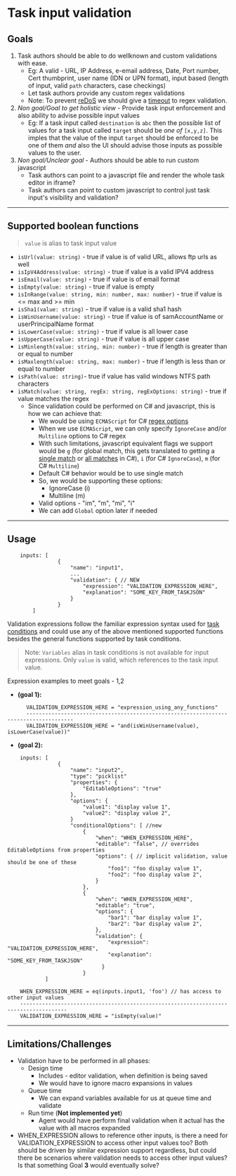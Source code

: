 Task input validation
=====================

Goals
-------

1. Task authors should be able to do wellknown and custom validations with ease.
    - Eg: A valid - URL, IP Address, e-email address, Date, Port number, Cert thumbprint, user name (IDN or UPN format), input based (length of input, valid `path` characters, case checkings)
    - Let task authors provide any custom regex validations
    - Note: To prevent [reDoS](https://www.owasp.org/index.php/Regular_expression_Denial_of_Service_-_ReDoS) we should give a [timeout](https://msdn.microsoft.com/en-us/library/hh160196%28v=vs.110%29.aspx) to regex validation.
2. *Non goal/Goal to get holistic view* - Provide task input enforcement and also ability to advise possible input values
    - Eg: If a task input called `destination` is `abc` then the possible list of values for a task input called `target` should be
    *one of* `[x,y,z]`. This imples that the value of the input `target` should be enforced to be one of them *and* also the UI should advise those inputs as possible values to the user.
3. *Non goal/Unclear goal* - Authors should be able to run custom javascript
    - Task authors can point to a javascript file and render the whole task editor in iframe?
    - Task authors can point to custom javascript to control just task input's visibility and validation?

-------

Supported boolean functions
-------

> `value` is alias to task input value

- `isUrl(value: string)` - true if value is of valid URL, allows ftp urls as well
- `isIpV4Address(value: string)` - true if value is a valid IPV4 address
- `isEmail(value: string)` - true if value is of email format
- `isEmpty(value: string)` - true if value is empty
- `isInRange(value: string, min: number, max: number)` - true if value is <= max and >= min
- `isSha1(value: string)` - true if value is a valid sha1 hash
- `isWinUsername(value: string)` - true if value is of samAccountName or userPrincipalName format
- `isLowerCase(value: string)` - true if value is all lower case
- `isUpperCase(value: string)` - true if value is all upper case
- `isMinlength(value: string, min: number)` - true if length is greater than or equal to number
- `isMaxlength(value: string, max: number)` - true if length is less than or equal to number
- `isPath(value: string)`- true if value has valid windows NTFS path characters
- `isMatch(value: string, regEx: string, regExOptions: string)` - true if value matches the regex
    - Since validation could be performed on C# and javascript, this is how we can achieve that:
        - We would be using `ECMAScript` for C# [regex options](https://msdn.microsoft.com/en-us/library/system.text.regularexpressions.regexoptions(v=vs.110).aspx)
        - When we use `ECMAScript`, we can only specify `IgnoreCase` and/or `Multiline` options to C# regex
        - With such limitations, javascript equivalent flags we support would be `g` (for global match, this gets translated to getting a [single match](https://msdn.microsoft.com/en-us/library/system.text.regularexpressions.regex.match(v=vs.110).aspx) or [all matches](https://msdn.microsoft.com/en-us/library/system.text.regularexpressions.regex.matches.aspx) in C#), `i` (for C# `IgnoreCase`), `m` (for C# `Multiline`)
        - Default C# behavior would be to use single match
        - So, we would be supporting these options:
            - IgnoreCase (i)
            - Multiline (m)
        - Valid options - "im", "m", "mi", "i"
        - We can add `Global` option later if needed

-------
Usage
-------


```
    inputs: [
                {
                    "name": "input1",
                    ...
                    "validation": { // NEW
                        "expression": "VALIDATION_EXPRESSION_HERE",
                        "explanation": "SOME_KEY_FROM_TASKJSON"
                    }
                }
        ]
```
Validation expressions follow the familiar expression syntax used for [task conditions](https://www.visualstudio.com/en-us/docs/build/concepts/process/conditions) and could use any of the above mentioned supported functions besides the general functions supported by task conditions.

>Note: `Variables` alias in task conditions is not available for input expressions. Only `value` is valid, which references to the task input value.

Expression examples to meet goals - 1,2

- **(goal 1):**

```
      VALIDATION_EXPRESSION_HERE = "expression_using_any_functions"
      -------------------------------------------------------------------------------------
      VALIDATION_EXPRESSION_HERE = "and(isWinUsername(value), isLowerCase(value))"
```      

- **(goal 2):**

```
    inputs: [
                {
                    "name": "input2",
                    "type": "picklist"
                    "properties": {
                        "EditableOptions": "true"
                    },
                    "options": {
                        "value1": "display value 1",
                        "value2": "display value 2",
                    }
                    "conditionalOptions": [ //new
                        {
                            "when": "WHEN_EXPRESSION_HERE",
                            "editable": "false", // overrides EditableOptions from properties
                            "options": { // implicit validation, value should be one of these
                                "foo1": "foo display value 1",
                                "foo2": "foo display value 2",
                            }
                        },
                        {
                            "when": "WHEN_EXPRESSION_HERE",
                            "editable": "true",
                            "options": {
                                "bar1": "bar display value 1",
                                "bar2": "bar display value 2",
                            },
                            "validation": {
                                "expression": "VALIDATION_EXPRESSION_HERE",
                                "explanation": "SOME_KEY_FROM_TASKJSON"
                              }
                        }
            ]
```
        WHEN_EXPRESSION_HERE = eq(inputs.input1, 'foo') // has access to other input values
        -------------------------------------------------------------------------------------
        VALIDATION_EXPRESSION_HERE = "isEmpty(value)"


-------

Limitations/Challenges
-------

- Validation have to be performed in all phases:
    - Design time
        - Includes - editor validation, when definition is being saved
        - We would have to ignore macro expansions in values
    - Queue time
        - We can expand variables available for us at queue time and validate
    - Run time (**Not implemented yet**)
        - Agent would have perform final validation when it actual has the value with all macros expanded
- WHEN_EXPRESSION allows to reference other inputs, is there a need for VALIDATION_EXPRESSION to access other input values too? Both should be driven by similar expression support regardless, but could there be scenarios where validation needs to access other input values? Is that something Goal **3** would eventually solve?
